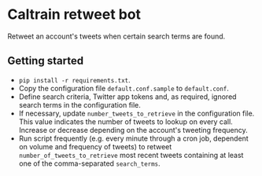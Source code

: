 Caltrain retweet bot
====================

Retweet an account's tweets when certain search terms are found.

Getting started
---------------

* `pip install -r requirements.txt`.
* Copy the configuration file `default.conf.sample` to `default.conf`.
* Define search criteria, Twitter app tokens and, as required, ignored search terms in the configuration file.
* If necessary, update `number_tweets_to_retrieve` in the configuration file. This value indicates the number of tweets to lookup on every call. Increase or decrease depending on the account's tweeting frequency.
* Run script frequently (e.g. every minute through a cron job, dependent on volume and frequency of tweets) to retweet `number_of_tweets_to_retrieve` most recent tweets containing at least one of the comma-separated `search_terms`.

